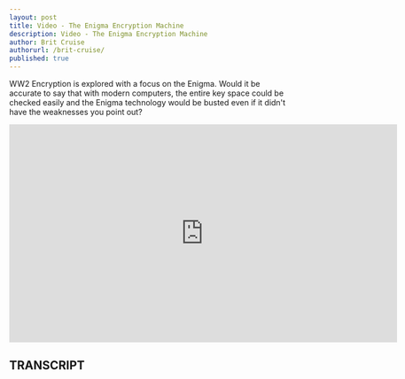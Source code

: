 ```yaml
---
layout: post
title: Video - The Enigma Encryption Machine
description: Video - The Enigma Encryption Machine
author: Brit Cruise
authorurl: /brit-cruise/
published: true
---
```


<p>WW2 Encryption is explored with a focus on the Enigma. Would it be accurate to say that with modern computers, the entire key space could be checked easily and the Enigma technology would be busted even if it didn't have the weaknesses you point out? </p>

<center><iframe width="700" height="394" src="https://www.youtube.com/embed/-1ZFVwMXSXY" frameborder="0" allowfullscreen></iframe></center>

<h2>TRANSCRIPT</h2>
